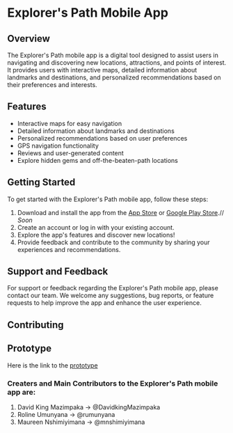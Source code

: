 # Explorer's Path Mobile App

## Overview

The Explorer's Path mobile app is a digital tool designed to assist users in navigating and discovering new locations, attractions, and points of interest. It provides users with interactive maps, detailed information about landmarks and destinations, and personalized recommendations based on their preferences and interests.

## Features

- Interactive maps for easy navigation
- Detailed information about landmarks and destinations
- Personalized recommendations based on user preferences
- GPS navigation functionality
- Reviews and user-generated content
- Explore hidden gems and off-the-beaten-path locations

## Getting Started

To get started with the Explorer's Path mobile app, follow these steps:

1. Download and install the app from the [App Store](link) or [Google Play Store](link).// *Soon*
2. Create an account or log in with your existing account.
3. Explore the app's features and discover new locations!
4. Provide feedback and contribute to the community by sharing your experiences and recommendations.

## Support and Feedback

For support or feedback regarding the Explorer's Path mobile app, please contact our team. We welcome any suggestions, bug reports, or feature requests to help improve the app and enhance the user experience.

## Contributing

## Prototype
Here is the link to the [prototype](https://roline-umunyanas-team.adalo.com/explorer-s-path-app?_gl=1%2Angq6bm%2A_ga%2AMTI3MDIwMjIxLjE3MDYzNjAzNTA.%2A_ga_SWT45DV35L%2AMTcwNjQ2OTQ4MC43LjEuMTcwNjQ3MDE2Ni41NS4wLjA.&target=7cl9fwss4j5ag8kpvnca8wn8s&params=%7B%7D)

### Creaters and Main Contributors to the Explorer's Path mobile app are:

1. David King Mazimpaka -> @DavidkingMazimpaka
2. Roline Umunyana -> @rumunyana
3. Maureen Nshimiyimana -> @mnshimiyimana 
